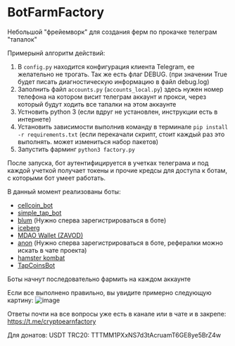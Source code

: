 # BotFarmFactory
Небольшой "фрейемворк" для создания ферм по прокачке телеграм "тапалок"

Примерынй алгоритм действий:
1. В `config.py` находится конфигурация клиента Telegram, ее желательно не трогать. Так же есть флаг DEBUG. (при значении True будет писать диагностическую информацию в файл debug.log)
2. Заполнить файл `accounts.py` (`accounts_local.py`) здесь нужен номер телефона на котором висит телеграм аккаунт и прокси, через который будут ходить все тапалки на этом аккаунте
3. Устновить python 3 (если вдруг не установлен, инструкции есть в интернете)
4. Установить зависимости выполнив команду в терминале `pip install -r requirements.txt` (если перекачали скрипт, стоит каждый раз это выполнять. может измениться набор пакетов)
5. Запустить фарминг `python3 factory.py`

После запуска, бот аутентифицируется в учетках телеграма и под каждой учеткой получает токены и прочие кредсы для доступа к ботам, с которыми бот умеет работать.

В данный момент реализованы боты:

- [cellcoin_bot](https://t.me/cellcoin_bot?start=102796269)
- [simple_tap_bot](https://t.me/Simple_Tap_Bot?start=1718085881160)
- [blum](https://t.me/BlumCryptoBot/app?startapp=ref_ItXoLRFElL) (Нужно сперва зарегистрироваться в боте)
- [iceberg](https://t.me/IcebergAppBot?start=referral_102796269)
- [MDAO Wallet (ZAVOD)](https://t.me/Mdaowalletbot?start=102796269)
- [anon](https://t.me/AnonEarnBot) (Нужно сперва зарегистрироваться в боте, рефералки можно искать в чате проекта)
- [hamster kombat](https://t.me/Hamster_kombat_bot/start?startapp=kentId102796269)
- [TapCoinsBot](https://t.me/tapcoinsbot/app?startapp=ref_QjG2zG)

Боты начнут последовательно фармить на каждом аккаунте

Если все выполнено правильно, вы увидите примерно следующую картину:
![image](https://github.com/TotalAwesome/BotFarmFactory/assets/39047158/a0e77b95-5ae1-4f64-b68d-cb904c0866b7)

Ответы почти на все вопросы уже есть в канале или в чате и в закрепе: https://t.me/cryptoearnfactory

Для донатов: USDT TRC20: TTTMM1PXxNS7d3tAcruamT6GE8ye5BrZ4w
